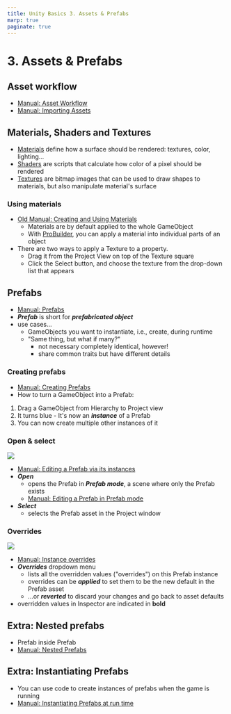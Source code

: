 ```yaml
---
title: Unity Basics 3. Assets & Prefabs
marp: true
paginate: true
---
```

<!-- headingDivider: 3 -->
<!-- class: invert -->

# 3. Assets & Prefabs

## Asset workflow

* [Manual: Asset Workflow](https://docs.unity3d.com/Manual/AssetWorkflow.html)
* [Manual: Importing Assets](https://docs.unity3d.com/Manual/ImportingAssets.html)

## Materials, Shaders and Textures

* [Materials](https://docs.unity3d.com/Manual/materials-introduction.html) define how a surface should be rendered: textures, color, lighting...
* [Shaders](https://docs.unity3d.com/Manual/shader-introduction.html) are scripts that calculate how color of a pixel should be rendered
* [Textures](https://docs.unity3d.com/Manual/Textures.html) are bitmap images that can be used to draw shapes to materials, but also manipulate material's surface

### Using materials

* [Old Manual: Creating and Using Materials](https://docs.unity3d.com/560/Documentation/Manual/Materials.html)
  * Materials are by default applied to the whole GameObject
  * With [ProBuilder](../unity-cookbook/3dplatforming.md#probuilder), you can apply a material into individual parts of an object
* There are two ways to apply a Texture to a property.
  * Drag it from the Project View on top of the Texture square
  * Click the Select button, and choose the texture from the drop-down list that appears

## Prefabs

* [Manual: Prefabs](https://docs.unity3d.com/Manual/Prefabs.html)
* ***Prefab*** is short for ***prefabricated object***
* use cases...
  * GameObjects you want to instantiate, i.e., create, during runtime
  * "Same thing, but what if many?"
    * not necessary completely identical, however!
    * share common traits but have different details

### Creating prefabs

* [Manual: Creating Prefabs](https://docs.unity3d.com/Manual/CreatingPrefabs.html)
* How to turn a GameObject into a Prefab:

1) Drag a GameObject from Hierarchy to Project view
2) It turns blue - It's now an ***instance*** of a Prefab
3) You can now create multiple other instances of it

### Open & select

![](https://docs.unity3d.com/uploads/Main/PrefabsInspectorControls1.png)
  * [Manual: Editing a Prefab via its instances](https://docs.unity3d.com/Manual/EditingPrefabViaInstance.html)
  * ***Open***
    * opens the Prefab in ***Prefab mode***, a scene where only the Prefab exists
    * [Manual: Editing a Prefab in Prefab mode](https://docs.unity3d.com/Manual/EditingInPrefabMode.html)
  * ***Select***
    * selects the Prefab asset in the Project window

### Overrides

![](https://docs.unity3d.com/uploads/Main/PrefabsOverridesDropdown1.png)
  * [Manual: Instance overrides](https://docs.unity3d.com/Manual/PrefabInstanceOverrides.html)
  * ***Overrides*** dropdown menu
    * lists all the overridden values ("overrides") on this Prefab instance
    * overrides can be ***applied*** to set them to be the new default in the Prefab asset
    * ...or ***reverted*** to discard your changes and go back to asset defaults
* overridden values in Inspector are indicated in **bold**

## Extra: Nested prefabs
<!-- _backgroundColor: #5d275d -->

* Prefab inside Prefab
* [Manual: Nested Prefabs](https://docs.unity3d.com/Manual/NestedPrefabs.html)

## Extra: Instantiating Prefabs
<!-- _backgroundColor: #5d275d -->

* You can use code to create instances of prefabs when the game is running
* [Manual: Instantiating Prefabs at run time
](https://docs.unity3d.com/Manual/InstantiatingPrefabs.html)